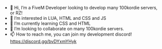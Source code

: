 - 👋 Hi, I’m a FiveM Developer looking to develop many 100kordie servers, or RZ!
- 👀 I’m interested in LUA, HTML and CSS and JS
- 🌱 I’m currently learning CSS and HTML
- 💞️ I’m looking to collaborate on many 100kordie servers.
- 📫 How to reach me, you can join my development discord! https://discord.gg/bvDYxmYHyk
